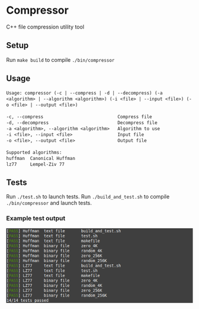 # Compressor
C++ file compression utility tool

## Setup
Run `make build` to compile `./bin/compressor`

## Usage
```
Usage: compressor (-c | --compress | -d | --decompress) (-a <algorithm> | --algorithm <algorithm>) (-i <file> | --input <file>) (-o <file> | --output <file>)

-c, --compress                            Compress file
-d, --decompress                          Decompress file
-a <algorithm>, --algorithm <algorithm>   Algorithm to use
-i <file>, --input <file>                 Input file
-o <file>, --output <file>                Output file

Supported algorithms:
huffman  Canonical Huffman
lz77     Lempel-Ziv 77
```

## Tests
Run `./test.sh` to launch tests.
Run `./build_and_test.sh` to compile `./bin/compressor` and launch tests.

### Example test output
<img src="images/test_output.png">
